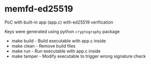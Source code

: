 # memfd-ed25519
PoC with built-in app (app.c) with ed25519 verification

Keys were generated using python `cryptography` package

* make build - Build executable with app.c inside
* make clean - Remove build files
* make run - Run executable with app.c inside
* make tamper - Modify executable to trigger wrong signature check